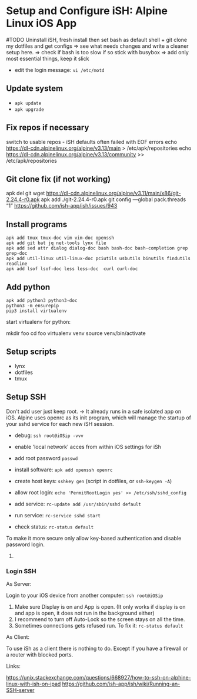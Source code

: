# Setup and Configure iSH: Alpine Linux iOS App

\#TODO Uninstall iSH, fresh install then set bash as default shell + git clone my dotfiles and get configs
=> see what needs changes and write a cleaner setup here.
=> check if bash is too slow if so stick with busybox
=> add only most essential things, keep it slick

* edit the login message: `vi /etc/motd`

## Update system

* `apk update`
* `apk upgrade`

## Fix repos if necessary
switch to usable repos - iSH defaults often failed with EOF errors
echo https://dl-cdn.alpinelinux.org/alpine/v3.13/main > /etc/apk/repositories
echo https://dl-cdn.alpinelinux.org/alpine/v3.13/community >> /etc/apk/repositories

## Git clone fix (if not working)

apk del git
wget https://dl-cdn.alpinelinux.org/alpine/v3.11/main/x86/git-2.24.4-r0.apk
apk add ./git-2.24.4-r0.apk
git config —global pack.threads “1”
https://github.com/ish-app/ish/issues/943

## Install programs

```
apk add tmux tmux-doc vim vim-doc openssh
apk add git bat jq net-tools lynx file
apk add sed attr dialog dialog-doc bash bash-doc bash-completion grep grep-doc
apk add util-linux util-linux-doc pciutils usbutils binutils findutils readline
apk add lsof lsof-doc less less-doc  curl curl-doc
```

## Add python

```
apk add python3 python3-doc
python3 -m ensurepip
pip3 install virtualenv
```

start virtualenv for python:

mkdir foo
cd foo
virtualenv venv
source venv/bin/activate

## Setup scripts

* lynx
* dotfiles
* tmux

## Setup SSH

Don't add user just keep root. -> It already runs in a safe isolated app on iOS.
Alpine uses openrc as its init program, which will manage the startup of your sshd service for each new iSH session.

* debug: `ssh root@iOSip -vvv`

* enable 'local network' acces from within iOS settings for iSh 
* add root password `passwd`
* install software: `apk add openssh openrc`
* create host keys: `sshkey gen` (script in dotfiles, or `ssh-keygen -A`)
* allow root login: `echo 'PermitRootLogin yes' >> /etc/ssh/sshd_config`
* add service: `rc-update add /usr/sbin/sshd default`
* run service: `rc-service sshd start`
* check status: `rc-status default`

To make it more secure only allow key-based authentication and disable password login.

1.

### Login SSH

As Server:

Login to your iOS device from another computer: `ssh root@iOSip`

1. Make sure Display is on and App is open. (It only works if display is on and app is open, it does not run in the background either)
2. I recommend to turn off Auto-Lock so the screen stays on all the time.
3. Sometimes connections gets refused run. To fix it: `rc-status default`

As Client:

To use iSh as a client there is nothing to do. Except if you have a firewall or a router with blocked ports.

Links:

https://unix.stackexchange.com/questions/668927/how-to-ssh-on-alphine-linux-with-ish-on-ipad
https://github.com/ish-app/ish/wiki/Running-an-SSH-server
